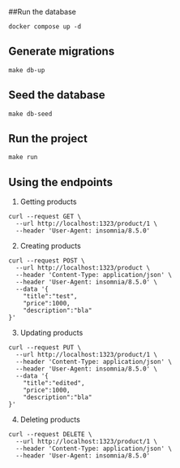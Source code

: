 ##Run the database
```
docker compose up -d
```

## Generate migrations
```
make db-up
```

## Seed the database
```
make db-seed
```

## Run the project
```
make run
```

## Using the endpoints
1. Getting products
```
curl --request GET \
  --url http://localhost:1323/product/1 \
  --header 'User-Agent: insomnia/8.5.0'
```

2. Creating products
```
curl --request POST \
  --url http://localhost:1323/product \
  --header 'Content-Type: application/json' \
  --header 'User-Agent: insomnia/8.5.0' \
  --data '{
	"title":"test",
	"price":1000,
	"description":"bla"
}'
```

3. Updating products
```
curl --request PUT \
  --url http://localhost:1323/product/1 \
  --header 'Content-Type: application/json' \
  --header 'User-Agent: insomnia/8.5.0' \
  --data '{
	"title":"edited",
	"price":1000,
	"description":"bla"
}'
```

4. Deleting products
```
curl --request DELETE \
  --url http://localhost:1323/product/1 \
  --header 'Content-Type: application/json' \
  --header 'User-Agent: insomnia/8.5.0'
```
